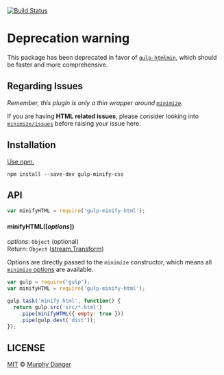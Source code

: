 [![Build Status](https://travis-ci.org/murphydanger/gulp-minify-html.png?branch=master)](https://travis-ci.org/murphydanger/gulp-minify-html)

# Deprecation warning
This package has been deprecated in favor of [`gulp-htmlmin`](https://github.com/jonschlinkert/gulp-htmlmin), which should be faster and more comprehensive.

## Regarding Issues

_Remember, this plugin is only a thin wrapper around [`minimize`](https://github.com/Moveo/minimize)._

If  you are having **HTML related issues**, please consider looking into [`minimize/issues`](https://github.com/Moveo/minimize/issues) before raising your issue here.

## Installation

[Use npm.](https://docs.npmjs.com/cli/install)

```
npm install --save-dev gulp-minify-css
```

## API

```js
var minifyHTML = require('gulp-minify-html');
```

#### minifyHTML([_options_])

*options*: `Object` (optional)  
Return: `Object` ([stream.Transform](https://nodejs.org/docs/latest/api/stream.html#stream_class_stream_transform))

Options are directly passed to the `minimize` constructor, which means all [`minimize` options](https://github.com/Swaagie/minimize#options) are available.

```javascript
var gulp = require('gulp');
var minifyHTML = require('gulp-minify-html');

gulp.task('minify-html', function() {
  return gulp.src('src/*.html')
    .pipe(minifyHTML({ empty: true }))
    .pipe(gulp.dest('dist'));
});
```

## LICENSE

[MIT](./LICENSE) © [Murphy Danger](https://github.com/murphydanger)